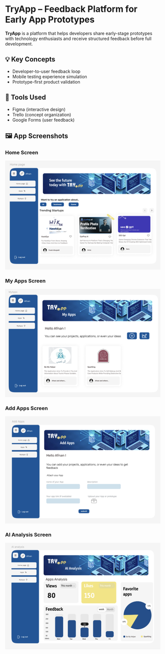 # TryApp – Feedback Platform for Early App Prototypes

**TryApp** is a platform that helps developers share early-stage prototypes with technology enthusiasts and receive structured feedback before full development.

## 💡 Key Concepts

- Developer-to-user feedback loop
- Mobile testing experience simulation
- Prototype-first product validation

## 📐 Tools Used

- Figma (interactive design)
- Trello (concept organization)
- Google Forms (user feedback)

## 🖼️ App Screenshots

### Home Screen
![Home screen](https://github.com/ReemaAlharthy/TryApp-Prototype/blob/6afd99ac7e2e602eaeac8719a33f2b572c3b609c/Images/Home%20Page.png)

### My Apps Screen
![My Apps](https://github.com/ReemaAlharthy/TryApp-Prototype/blob/e6d3727f09df9876559767e8c6d2310d3cd6e477/Images/My%20Apps.png)

### Add Apps Screen
![Add Apps](https://github.com/ReemaAlharthy/TryApp-Prototype/blob/7bafe24364f745d0754ffca4d9444e3a43397ac7/Images/Add%20Apps.png)

### AI Analysis Screen
![AI Analysis](https://github.com/ReemaAlharthy/TryApp-Prototype/blob/ecab05e5258caa50c65cde475bfdcd1518e64058/Images/AI%20analysis.png)

